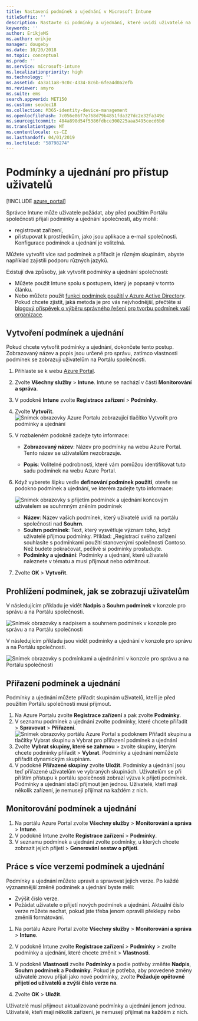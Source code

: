 ```yaml
---
title: Nastavení podmínek a ujednání v Microsoft Intune
titleSuffix: ''
description: Nastavte si podmínky a ujednání, které uvidí uživatelé na Portálu společnosti pro Intune.
keywords: ''
author: ErikjeMS
ms.author: erikje
manager: dougeby
ms.date: 10/20/2018
ms.topic: conceptual
ms.prod: ''
ms.service: microsoft-intune
ms.localizationpriority: high
ms.technology: ''
ms.assetid: 4a3a11a8-9c0c-4334-8c6b-6fea4d0a2efb
ms.reviewer: amyro
ms.suite: ems
search.appverid: MET150
ms.custom: seodec18
ms.collection: M365-identity-device-management
ms.openlocfilehash: 7c056e86f7e768d79b4851fda327dc2e32fa349c
ms.sourcegitcommit: 484a898d54f5386fdbce300225aaa3495cecd6b0
ms.translationtype: MT
ms.contentlocale: cs-CZ
ms.lasthandoff: 04/01/2019
ms.locfileid: "58798274"
---
```

# <a name="terms-and-conditions-for-user-access"></a>Podmínky a ujednání pro přístup uživatelů

[!INCLUDE [azure_portal](./includes/azure_portal.md)]

Správce Intune může uživatele požádat, aby před použitím Portálu společnosti přijali podmínky a ujednání společnosti, aby mohli:
- registrovat zařízení,
- přistupovat k prostředkům, jako jsou aplikace a e-mail společnosti.    
Konfigurace podmínek a ujednání je volitelná.

Můžete vytvořit více sad podmínek a přiřadit je různým skupinám, abyste například zajistili podporu různých jazyků.

Existují dva způsoby, jak vytvořit podmínky a ujednání společnosti:
- Můžete použít Intune spolu s postupem, který je popsaný v tomto článku.
- Nebo můžete použít [funkci podmínek použití v Azure Active Directory](https://docs.microsoft.com/azure/active-directory/governance/active-directory-tou). Pokud chcete zjistit, jaká metoda je pro vás nejvhodnější, přečtěte si [blogový příspěvek o výběru správného řešení pro tvorbu podmínek vaší organizace](https://go.microsoft.com/fwlink/?linkid=2010506&clcid=0x409). 

## <a name="create-terms-and-conditions"></a>Vytvoření podmínek a ujednání
Pokud chcete vytvořit podmínky a ujednání, dokončete tento postup. Zobrazovaný název a popis jsou určené pro správu, zatímco vlastnosti podmínek se zobrazují uživatelům na Portálu společnosti.

1. Přihlaste se k webu [Azure Portal](https://portal.azure.com).
2. Zvolte **Všechny služby** > **Intune**. Intune se nachází v části **Monitorování a správa**.
3. V podokně **Intune** zvolte **Registrace zařízení** > **Podmínky**.
2. Zvolte **Vytvořit**.
![Snímek obrazovky Azure Portalu zobrazující tlačítko Vytvořit pro podmínky a ujednání](media/terms-create-terms.png)
3. V rozbaleném podokně zadejte tyto informace:

   - **Zobrazovaný název**: Název pro podmínky na webu Azure Portal. Tento název se uživatelům nezobrazuje.

   - **Popis**: Volitelné podrobnosti, které vám pomůžou identifikovat tuto sadu podmínek na webu Azure Portal.

4. Když vyberete šipku vedle **definování podmínek použití**, otevře se podokno podmínek a ujednání, ve kterém zadejte tyto informace:

   ![Snímek obrazovky s přijetím podmínek a ujednání koncovým uživatelem se souhrnným zněním podmínek](./media/terms-summary-create.png)

   - **Název**: Název vašich podmínek, který uživatelé uvidí na portálu společnosti nad **Souhrn**.
   - **Souhrn podmínek**: Text, který vysvětluje význam toho, když uživatelé přijmou podmínky. Příklad: „Registrací svého zařízení souhlasíte s podmínkami použití stanovenými společností Contoso. Než budete pokračovat, pečlivě si podmínky prostudujte.
   - **Podmínky a ujednání**: Podmínky a ujednání, které uživatelé naleznete v tématu a musí přijmout nebo odmítnout.

5. Zvolte **OK** > **Vytvořit**.

## <a name="see-how-terms-are-displayed-to-your-users"></a>Prohlížení podmínek, jak se zobrazují uživatelům
V následujícím příkladu je vidět **Nadpis** a **Souhrn podmínek** v konzole pro správu a na Portálu společnosti.

![Snímek obrazovky s nadpisem a souhrnem podmínek v konzole pro správu a na Portálu společnosti](./media/terms-summary-terms.png)

V následujícím příkladu jsou vidět podmínky a ujednání v konzole pro správu a na Portálu společnosti.

![Snímek obrazovky s podmínkami a ujednáními v konzole pro správu a na Portálu společnosti](./media/terms-properties-terms.png)

## <a name="assign-terms-and-conditions"></a>Přiřazení podmínek a ujednání

Podmínky a ujednání můžete přiřadit skupinám uživatelů, kteří je před použitím Portálu společnosti musí přijmout.

1. Na Azure Portalu zvolte **Registrace zařízení** a pak zvolte **Podmínky**.
2. V seznamu podmínek a ujednání zvolte podmínky, které chcete přiřadit > **Spravovat** > **Přiřazení**.
![Snímek obrazovky portálu Azure Portal s podoknem Přiřadit skupinu a tlačítky Vybrat skupinu a Vybrat pro přiřazení podmínek a ujednání](media/terms-assign-groups.png)
3. Zvolte **Vybrat skupiny, které se zahrnou** > zvolte skupiny, kterým chcete podmínky přiřadit > **Vybrat**. Podmínky a ujednání nemůžete přiřadit dynamickým skupinám.
4. V podokně **Přiřazené skupiny** zvolte **Uložit**.  Podmínky a ujednání jsou teď přiřazené uživatelům ve vybraných skupinách. Uživatelům se při příštím přístupu k portálu společnosti zobrazí výzva k přijetí podmínek. Podmínky a ujednání stačí přijmout jen jednou. Uživatelé, kteří mají několik zařízení, je nemusejí přijímat na každém z nich.


## <a name="monitor-terms-and-conditions"></a>Monitorování podmínek a ujednání

1. Na portálu Azure Portal zvolte **Všechny služby** > **Monitorování a správa** > **Intune**. 
1. V podokně Intune zvolte **Registrace zařízení** > **Podmínky**.
2. V seznamu podmínek a ujednání zvolte podmínky, u kterých chcete zobrazit jejich přijetí > **Generování sestav o přijetí**.

## <a name="work-with-multiple-versions-of-terms-and-conditions"></a>Práce s více verzemi podmínek a ujednání
Podmínky a ujednání můžete upravit a spravovat jejich verze. Po každé významnější změně podmínek a ujednání byste měli:
- Zvýšit číslo verze.
- Požádat uživatele o přijetí nových podmínek a ujednání. Aktuální číslo verze můžete nechat, pokud jste třeba jenom opravili překlepy nebo změnili formátování.

1. Na portálu Azure Portal zvolte **Všechny služby** > **Monitorování a správa** > **Intune**.

2. V podokně Intune zvolte **Registrace zařízení** > **Podmínky** > zvolte podmínky a ujednání, které chcete změnit > **Vlastnosti**.

4. V podokně **Vlastnosti** zvolte **Podmínky** a podle potřeby změňte **Nadpis**, **Souhrn podmínek** a **Podmínky**. Pokud je potřeba, aby provedené změny uživatelé znovu přijali jako nové podmínky, zvolte **Požaduje opětovné přijetí od uživatelů a zvýší číslo verze na**.

4.  Zvolte **OK** > **Uložit**.

Uživatelé musí přijmout aktualizované podmínky a ujednání jenom jednou. Uživatelé, kteří mají několik zařízení, je nemusejí přijímat na každém z nich.
